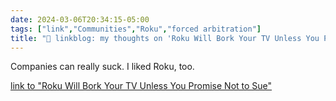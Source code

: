 ```yaml
---
date: 2024-03-06T20:34:15-05:00
tags: ["link","Communities","Roku","forced arbitration"]
title: "🔗 linkblog: my thoughts on 'Roku Will Bork Your TV Unless You Promise Not to Sue'"
---
```

Companies can really suck. I liked Roku, too.

[link to "Roku Will Bork Your TV Unless You Promise Not to Sue"](https://gizmodo.com/roku-smart-tv-streaming-arbitration-agreement-class-act-1851314150)